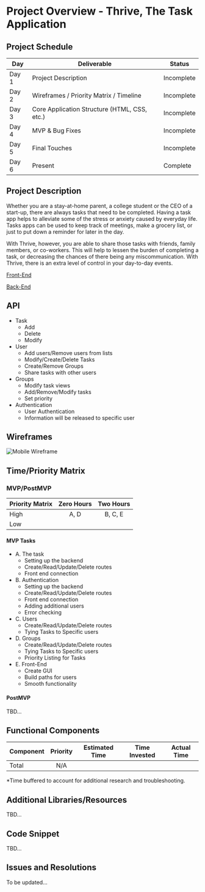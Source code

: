 # Project Overview - Thrive, The Task Application

## Project Schedule

|  Day | Deliverable | Status
|---|---| ---|
|Day 1| Project Description | Incomplete
|Day 2| Wireframes / Priority Matrix / Timeline | Incomplete
|Day 3| Core Application Structure (HTML, CSS, etc.) | Incomplete
|Day 4| MVP & Bug Fixes | Incomplete
|Day 5| Final Touches | Incomplete
|Day 6| Present | Complete


## Project Description

Whether you are a stay-at-home parent, a college student or the CEO of a start-up, there are always tasks that need to be completed. Having a task app helps to alleviate some of the stress or anxiety caused by everyday life. Tasks apps can be used to keep track of meetings, make a grocery list, or just to put down a reminder for later in the day.

With Thrive, however, you are able to share those tasks with friends, family members, or co-workers.  This will help to lessen the burden of completing a task, or decreasing the chances of there being any miscommunication. With Thrive, there is an extra level of control in your day-to-day events.

[Front-End](https://github.com/Rayfall/Thrive_FrontEnd)

[Back-End](https://github.com/Rayfall/Thrive_BackEnd)

## API

- Task
  - Add
  - Delete
  - Modify
- User
  - Add users/Remove users from lists
  - Modify/Create/Delete Tasks
  - Create/Remove Groups
  - Share tasks with other users
- Groups
  - Modify task views
  - Add/Remove/Modify tasks
  - Set priority
- Authentication
  - User Authentication
  - Information will be released to specific user

## Wireframes

![Mobile Wireframe](https://res.cloudinary.com/aetherfall/image/upload/v1588946844/Thrive/final_wireframe_qzvvku.jpg)

## Time/Priority Matrix 

### MVP/PostMVP

| Priority Matrix | Zero Hours | Two Hours |
| --- | :---: |  :---: |
| High | A, D | B, C, E | 
| Low | | | 

#### MVP Tasks

- A. The task
    - Setting up the backend
    - Create/Read/Update/Delete routes 
    - Front end connection
- B. Authentication
    - Setting up the backend
    - Create/Read/Update/Delete routes 
    - Front end connection
    - Adding additional users
    - Error checking
- C. Users
    - Create/Read/Update/Delete routes
    - Tying Tasks to Specific users
- D. Groups
    - Create/Read/Update/Delete routes
    - Tying Tasks to Specific users
    - Priority Listing for Tasks
- E. Front-End
    - Create GUI
    - Build paths for users
    - Smooth functionality

#### PostMVP 

TBD...

## Functional Components

| Component | Priority | Estimated Time | Time Invested | Actual Time |
| --- | :---: |  :---: | :---: | :---: |
| Total | N/A | | | |

*Time buffered to account for additional research and troubleshooting.

## Additional Libraries/Resources

TBD...

## Code Snippet

TBD...

## Issues and Resolutions

To be updated...
